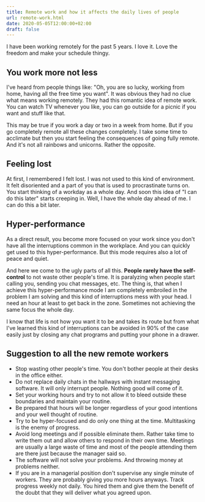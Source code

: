 ```yaml
---
title: Remote work and how it affects the daily lives of people
url: remote-work.html
date: 2020-05-05T12:00:00+02:00
draft: false
---
```


I have been working remotely for the past 5 years. I love it. Love the freedom
and make your schedule thingy.

## You work more not less

I've heard from people things like: "Oh, you are so lucky, working from home,
having all the free time you want". It was obvious they had no clue what means
working remotely. They had this romantic idea of remote work. You can watch TV
whenever you like, you can go outside for a picnic if you want and stuff like
that.

This may be true if you work a day or two in a week from home. But if you go
completely remote all these changes completely. I take some time to acclimate
but then you start feeling the consequences of going fully remote. And it's not
all rainbows and unicorns. Rather the opposite.

## Feeling lost

At first, I remembered I felt lost. I was not used to this kind of environment.
It felt disoriented and a part of you that is used to procrastinate turns on.
You start thinking of a workday as a whole day. And soon this idea of "I can do
this later" starts creeping in. Well, I have the whole day ahead of me. I can do
this a bit later.

## Hyper-performance

As a direct result, you become more focused on your work since you don't have
all the interruptions common in the workplace. And you can quickly get used to
this hyper-performance. But this mode requires also a lot of peace and quiet.

And here we come to the ugly parts of all this. **People rarely have the
self-control** to not waste other people's time. It is paralyzing when people
start calling you, sending you chat messages, etc. The thing is, that when I
achieve this hyper-performance mode I am completely embroiled in the problem I
am solving and this kind of interruptions mess with your head. I need an hour at
least to get back in the zone. Sometimes not achieving the same focus the whole
day.

I know that life is not how you want it to be and takes its route but from what
I've learned this kind of interruptions can be avoided in 90% of the case easily
just by closing any chat programs and putting your phone in a drawer.

## Suggestion to all the new remote workers

- Stop wasting other people's time. You don't bother people at their desks in
  the office either.
- Do not replace daily chats in the hallways with instant messaging software.
  It will only interrupt people. Nothing good will come of it.
- Set your working hours and try to not allow it to bleed outside these
  boundaries and maintain your routine.
- Be prepared that hours will be longer regardless of your good intentions and
  your well thought of routine.
- Try to be hyper-focused and do only one thing at the time. Multitasking is the
  enemy of progress.
- Avoid long meetings and if possible eliminate them. Rather take time to write
  them out and allow others to respond in their own time. Meetings are usually a
  large waste of time and most of the people attending them are there just
  because the manager said so.
- The software will not solve your problems. And throwing money at problems
  neither.
- If you are in a managerial position don't supervise any single minute of
  workers. They are probably giving you more hours anyways. Track progress
  weekly not daily. You hired them and give them the benefit of the doubt that
  they will deliver what you agreed upon.

